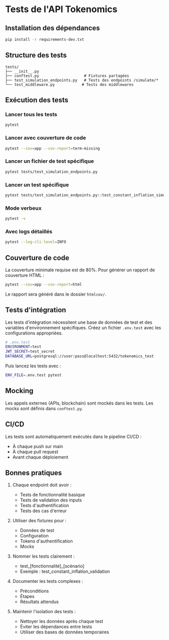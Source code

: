 # Tests de l'API Tokenomics

## Installation des dépendances

```bash
pip install -r requirements-dev.txt
```

## Structure des tests

```
tests/
├── __init__.py
├── conftest.py                    # Fixtures partagées
├── test_simulation_endpoints.py   # Tests des endpoints /simulate/*
└── test_middleware.py            # Tests des middlewares
```

## Exécution des tests

### Lancer tous les tests
```bash
pytest
```

### Lancer avec couverture de code
```bash
pytest --cov=app --cov-report=term-missing
```

### Lancer un fichier de test spécifique
```bash
pytest tests/test_simulation_endpoints.py
```

### Lancer un test spécifique
```bash
pytest tests/test_simulation_endpoints.py::test_constant_inflation_simulation
```

### Mode verbeux
```bash
pytest -v
```

### Avec logs détaillés
```bash
pytest --log-cli-level=INFO
```

## Couverture de code

La couverture minimale requise est de 80%. Pour générer un rapport de couverture HTML :

```bash
pytest --cov=app --cov-report=html
```

Le rapport sera généré dans le dossier `htmlcov/`.

## Tests d'intégration

Les tests d'intégration nécessitent une base de données de test et des variables d'environnement spécifiques.
Créez un fichier `.env.test` avec les configurations appropriées.

```bash
# .env.test
ENVIRONMENT=test
JWT_SECRET=test_secret
DATABASE_URL=postgresql://user:pass@localhost:5432/tokenomics_test
```

Puis lancez les tests avec :

```bash
ENV_FILE=.env.test pytest
```

## Mocking

Les appels externes (APIs, blockchain) sont mockés dans les tests. Les mocks sont définis dans `conftest.py`.

## CI/CD

Les tests sont automatiquement exécutés dans le pipeline CI/CD :
- À chaque push sur main
- À chaque pull request
- Avant chaque déploiement

## Bonnes pratiques

1. Chaque endpoint doit avoir :
   - Tests de fonctionnalité basique
   - Tests de validation des inputs
   - Tests d'authentification
   - Tests des cas d'erreur

2. Utiliser des fixtures pour :
   - Données de test
   - Configuration
   - Tokens d'authentification
   - Mocks

3. Nommer les tests clairement :
   - test_[fonctionnalité]_[scénario]
   - Exemple : test_constant_inflation_validation

4. Documenter les tests complexes :
   - Préconditions
   - Étapes
   - Résultats attendus

5. Maintenir l'isolation des tests :
   - Nettoyer les données après chaque test
   - Éviter les dépendances entre tests
   - Utiliser des bases de données temporaires 